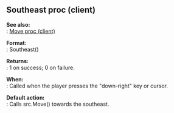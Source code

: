 ## Southeast proc (client)    
**See also:**    
:   [Move proc (client)](/client/proc/Move)    
<!-- -->    
**Format:**    
:   Southeast()    
<!-- -->    
**Returns:**    
:   1 on success; 0 on failure.    
<!-- -->    
**When:**    
:   Called when the player presses the \"down-right\" key or cursor.    
<!-- -->    
**Default action:**    
:   Calls src.Move() towards the southeast.  